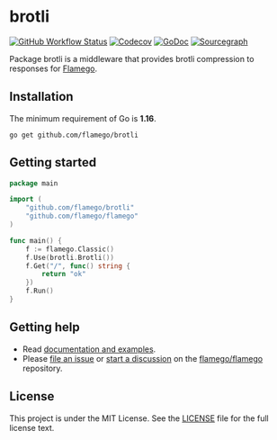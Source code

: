 # brotli

[![GitHub Workflow Status](https://img.shields.io/github/workflow/status/flamego/brotli/Go?logo=github&style=for-the-badge)](https://github.com/flamego/brotli/actions?query=workflow%3AGo)
[![Codecov](https://img.shields.io/codecov/c/gh/flamego/brotli?logo=codecov&style=for-the-badge)](https://app.codecov.io/gh/flamego/brotli)
[![GoDoc](https://img.shields.io/badge/GoDoc-Reference-blue?style=for-the-badge&logo=go)](https://pkg.go.dev/github.com/flamego/brotli?tab=doc)
[![Sourcegraph](https://img.shields.io/badge/view%20on-Sourcegraph-brightgreen.svg?style=for-the-badge&logo=sourcegraph)](https://sourcegraph.com/github.com/flamego/brotli)

Package brotli is a middleware that provides brotli compression to responses for [Flamego](https://github.com/flamego/flamego).

## Installation

The minimum requirement of Go is **1.16**.

    go get github.com/flamego/brotli


## Getting started

```go
package main

import (
	"github.com/flamego/brotli"
	"github.com/flamego/flamego"
)

func main() {
	f := flamego.Classic()
	f.Use(brotli.Brotli())
	f.Get("/", func() string {
		return "ok"
	})
	f.Run()
}
```

## Getting help

- Read [documentation and examples](https://flamego.dev/middleware/brotli.html).
- Please [file an issue](https://github.com/flamego/flamego/issues) or [start a discussion](https://github.com/flamego/flamego/discussions) on the [flamego/flamego](https://github.com/flamego/flamego) repository.

## License

This project is under the MIT License. See the [LICENSE](LICENSE) file for the full license text.
